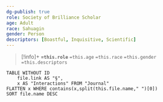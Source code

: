 ```yaml
---
dg-publish: true
role: Society of Brilliance Scholar
age: Adult
race: Sahuagin
gender: Person
descriptors: [Boastful, Inquisitive, Scientific]
---
```


> [!info]+
> **`=this.role`**
> `=this.age` `=this.race` `=this.gender`
> `=this.descriptors` 

```dataview
TABLE WITHOUT ID
	file.link AS "§", 
	x AS "Interactions" FROM "Journal"
FLATTEN x WHERE contains(x,split(this.file.name," ")[0])
SORT file.name DESC
```
